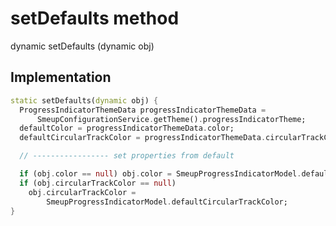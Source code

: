 


# setDefaults method








dynamic setDefaults
(dynamic obj)








## Implementation

```dart
static setDefaults(dynamic obj) {
  ProgressIndicatorThemeData progressIndicatorThemeData =
      SmeupConfigurationService.getTheme().progressIndicatorTheme;
  defaultColor = progressIndicatorThemeData.color;
  defaultCircularTrackColor = progressIndicatorThemeData.circularTrackColor;

  // ----------------- set properties from default

  if (obj.color == null) obj.color = SmeupProgressIndicatorModel.defaultColor;
  if (obj.circularTrackColor == null)
    obj.circularTrackColor =
        SmeupProgressIndicatorModel.defaultCircularTrackColor;
}
```







